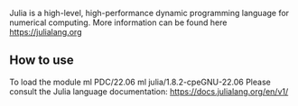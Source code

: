 Julia is a high-level, high-performance dynamic programming language for numerical computing.
More information can be found here https://julialang.org


## How to use

To load the module
ml PDC/22.06
ml julia/1.8.2-cpeGNU-22.06
Please consult the Julia language documentation:
https://docs.julialang.org/en/v1/

